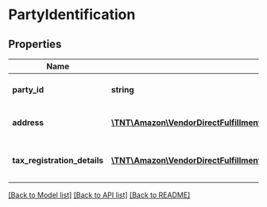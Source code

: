 # PartyIdentification

## Properties
Name | Type | Description | Notes
------------ | ------------- | ------------- | -------------
**party_id** | **string** | Assigned Identification for the party. | 
**address** | [**\TNT\Amazon\VendorDirectFulfillmentShipping\V20211228\Model\Address**](Address.md) | Identification of the party by address. | [optional] 
**tax_registration_details** | [**\TNT\Amazon\VendorDirectFulfillmentShipping\V20211228\Model\TaxRegistrationDetails[]**](TaxRegistrationDetails.md) | Tax registration details of the entity. | [optional] 

[[Back to Model list]](../README.md#documentation-for-models) [[Back to API list]](../README.md#documentation-for-api-endpoints) [[Back to README]](../README.md)


